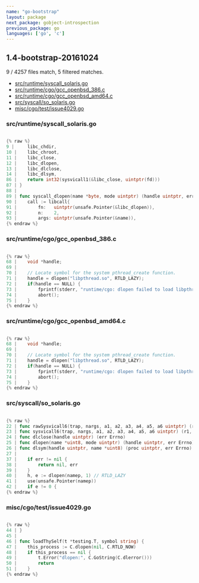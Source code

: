 ```yaml
---
name: "go-bootstrap"
layout: package
next_package: gobject-introspection
previous_package: go
languages: ['go', 'c']
---
```

## 1.4-bootstrap-20161024
9 / 4257 files match, 5 filtered matches.

 - [src/runtime/syscall_solaris.go](#srcruntimesyscall_solarisgo)
 - [src/runtime/cgo/gcc_openbsd_386.c](#srcruntimecgogcc_openbsd_386c)
 - [src/runtime/cgo/gcc_openbsd_amd64.c](#srcruntimecgogcc_openbsd_amd64c)
 - [src/syscall/so_solaris.go](#srcsyscallso_solarisgo)
 - [misc/cgo/test/issue4029.go](#misccgotestissue4029go)

### src/runtime/syscall_solaris.go

```go

{% raw %}
9 | 	libc_chdir,
10 | 	libc_chroot,
11 | 	libc_close,
12 | 	libc_dlopen,
13 | 	libc_dlclose,
14 | 	libc_dlsym,
86 | 	return int32(sysvicall1(&libc_close, uintptr(fd)))
87 | }
88 | 
89 | func syscall_dlopen(name *byte, mode uintptr) (handle uintptr, err uintptr) {
90 | 	call := libcall{
91 | 		fn:   uintptr(unsafe.Pointer(&libc_dlopen)),
92 | 		n:    2,
93 | 		args: uintptr(unsafe.Pointer(&name)),
{% endraw %}

```
### src/runtime/cgo/gcc_openbsd_386.c

```c

{% raw %}
68 | 	void *handle;
69 | 
70 | 	// Locate symbol for the system pthread_create function.
71 | 	handle = dlopen("libpthread.so", RTLD_LAZY);
72 | 	if(handle == NULL) {
73 | 		fprintf(stderr, "runtime/cgo: dlopen failed to load libpthread: %s\n", dlerror());
74 | 		abort();
75 | 	}
{% endraw %}

```
### src/runtime/cgo/gcc_openbsd_amd64.c

```c

{% raw %}
68 | 	void *handle;
69 | 
70 | 	// Locate symbol for the system pthread_create function.
71 | 	handle = dlopen("libpthread.so", RTLD_LAZY);
72 | 	if(handle == NULL) {
73 | 		fprintf(stderr, "runtime/cgo: dlopen failed to load libpthread: %s\n", dlerror());
74 | 		abort();
75 | 	}
{% endraw %}

```
### src/syscall/so_solaris.go

```go

{% raw %}
22 | func rawSysvicall6(trap, nargs, a1, a2, a3, a4, a5, a6 uintptr) (r1, r2 uintptr, err Errno)
23 | func sysvicall6(trap, nargs, a1, a2, a3, a4, a5, a6 uintptr) (r1, r2 uintptr, err Errno)
24 | func dlclose(handle uintptr) (err Errno)
25 | func dlopen(name *uint8, mode uintptr) (handle uintptr, err Errno)
26 | func dlsym(handle uintptr, name *uint8) (proc uintptr, err Errno)
27 | 
37 | 	if err != nil {
38 | 		return nil, err
39 | 	}
40 | 	h, e := dlopen(namep, 1) // RTLD_LAZY
41 | 	use(unsafe.Pointer(namep))
42 | 	if e != 0 {
{% endraw %}

```
### misc/cgo/test/issue4029.go

```go

{% raw %}
44 | }
45 | 
46 | func loadThySelf(t *testing.T, symbol string) {
47 | 	this_process := C.dlopen(nil, C.RTLD_NOW)
48 | 	if this_process == nil {
49 | 		t.Error("dlopen:", C.GoString(C.dlerror()))
50 | 		return
51 | 	}
{% endraw %}

```